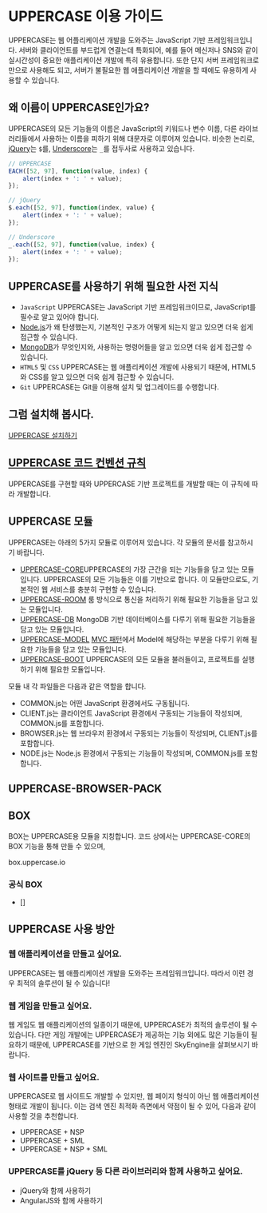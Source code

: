 # UPPERCASE 이용 가이드
UPPERCASE는 웹 어플리케이션 개발을 도와주는 JavaScript 기반 프레임워크입니다. 서버와 클라이언트를 부드럽게 연결는데 특화되어, 예를 들어 메신저나 SNS와 같이 실시간성이 중요한 애플리케이션 개발에 특히 유용합니다. 또한 단지 서버 프레임워크로만으로 사용해도 되고, 서버가 불필요한 웹 애플리케이션 개발을 할 때에도 유용하게 사용할 수 있습니다.

## 왜 이름이 UPPERCASE인가요?
UPPERCASE의 모든 기능들의 이름은 JavaScript의 키워드나 변수 이름, 다른 라이브러리들에서 사용하는 이름을 피하기 위해 대문자로 이루어져 있습니다. 비슷한 논리로, [jQuery](https://jquery.com/)는 `$`를, [Underscore](http://underscorejs.org/)는 `_`를 접두사로 사용하고 있습니다.

```javascript
// UPPERCASE
EACH([52, 97], function(value, index) {
    alert(index + ': ' + value);
});

// jQuery
$.each([52, 97], function(index, value) {
    alert(index + ': ' + value);
});

// Underscore
_.each([52, 97], function(value, index) {
    alert(index + ': ' + value);
});
```

## UPPERCASE를 사용하기 위해 필요한 사전 지식
* `JavaScript` UPPERCASE는 JavaScript 기반 프레임워크이므로, JavaScript를 필수로 알고 있어야 합니다.
* [Node.js](http://nodejs.org)가 왜 탄생했는지, 기본적인 구조가 어떻게 되는지 알고 있으면 더욱 쉽게 접근할 수 있습니다.
* [MongoDB](http://www.mongodb.org)가 무엇인지와, 사용하는 명령어들을 알고 있으면 더욱 쉽게 접근할 수 있습니다.
* `HTML5` 및 `CSS` UPPERCASE는 웹 애플리케이션 개발에 사용되기 때문에, HTML5와 CSS를 알고 있으면 더욱 쉽게 접근할 수 있습니다.
* `Git` UPPERCASE는 Git을 이용해 설치 및 업그레이드를 수행합니다.

## 그럼 설치해 봅시다.
[UPPERCASE 설치하기](INSTALL.md)

## [UPPERCASE 코드 컨벤션 규칙](GUIDE/CONVENTION.md)
UPPERCASE를 구현할 때와 UPPERCASE 기반 프로젝트를 개발할 때는 이 규칙에 따라 개발합니다.

## UPPERCASE 모듈
UPPERCASE는 아래의 5가지 모듈로 이루어져 있습니다. 각 모듈의 문서를 참고하시기 바랍니다.
* [UPPERCASE-CORE](GUIDE/UPPERCASE-CORE.md)UPPERCASE의 가장 근간을 되는 기능들을 담고 있는 모듈입니다. UPPERCASE의 모든 기능들은 이를 기반으로 합니다. 이 모듈만으로도, 기본적인 웹 서비스를 충분히 구현할 수 있습니다.
* [UPPERCASE-ROOM](GUIDE/UPPERCASE-ROOM.md) 룸 방식으로 통신을 처리하기 위해 필요한 기능들을 담고 있는 모듈입니다.
* [UPPERCASE-DB](GUIDE/UPPERCASE-DB.md) MongoDB 기반 데이터베이스를 다루기 위해 필요한 기능들을 담고 있는 모듈입니다.
* [UPPERCASE-MODEL](GUIDE/UPPERCASE-MODEL.md) [MVC 패턴](https://ko.wikipedia.org/wiki/%EB%AA%A8%EB%8D%B8-%EB%B7%B0-%EC%BB%A8%ED%8A%B8%EB%A1%A4%EB%9F%AC)에서 Model에 해당하는 부분을 다루기 위해 필요한 기능들을 담고 있는 모듈입니다.
* [UPPERCASE-BOOT](GUIDE/UPPERCASE-BOOT.md) UPPERCASE의 모든 모듈을 불러들이고, 프로젝트를 실행하기 위해 필요한 모듈입니다.

모듈 내 각 파일들은 다음과 같은 역할을 합니다.
* COMMON.js는 어떤 JavaScript 환경에서도 구동됩니다.
* CLIENT.js는 클라이언트 JavaScript 환경에서 구동되는 기능들이 작성되며, COMMON.js를 포함합니다.
* BROWSER.js는 웹 브라우저 환경에서 구동되는 기능들이 작성되며, CLIENT.js를 포함합니다.
* NODE.js는 Node.js 환경에서 구동되는 기능들이 작성되며, COMMON.js를 포함합니다.

## UPPERCASE-BROWSER-PACK

## BOX
BOX는 UPPERCASE용 모듈을 지칭합니다. 코드 상에서는 UPPERCASE-CORE의 BOX 기능을 통해 만들 수 있으며,

box.uppercase.io

### 공식 BOX
* []

## UPPERCASE 사용 방안
### 웹 애플리케이션을 만들고 싶어요.
UPPERCASE는 웹 애플리케이션 개발을 도와주는 프레임워크입니다. 따라서 이런 경우 최적의 솔루션이 될 수 있습니다!

### 웹 게임을 만들고 싶어요.
웹 게임도 웹 애플리케이션의 일종이기 때문에, UPPERCASE가 최적의 솔루션이 될 수 있습니다. 다만 게임 개발에는 UPPERCASE가 제공하는 기능 외에도 많은 기능들이 필요하기 때문에, UPPERCASE를 기반으로 한 게임 엔진인 SkyEngine을 살펴보시기 바랍니다.

### 웹 사이트를 만들고 싶어요.
UPPERCASE로 웹 사이트도 개발할 수 있지만, 웹 페이지 형식이 아닌 웹 애플리케이션 형태로 개발이 됩니다. 이는 검색 엔진 최적화 측면에서 약점이 될 수 있어, 다음과 같이 사용할 것을 추천합니다.
* UPPERCASE + NSP
* UPPERCASE + SML
* UPPERCASE + NSP + SML

### UPPERCASE를 jQuery 등 다른 라이브러리와 함께 사용하고 싶어요.
* jQuery와 함께 사용하기
* AngularJS와 함께 사용하기
